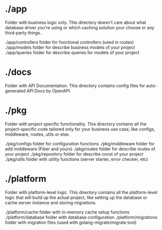 # ./app
Folder with business logic only. This directory doesn't care about what database driver you're using or which caching solution your choose or any third-party things.

./app/controllers folder for functional controllers (used in routes)
./app/models folder for describe business models of your project
./app/queries folder for describe queries for models of your project


# ./docs
Folder with API Documentation. This directory contains config files for auto-generated API Docs by OpenAPI.

# ./pkg
Folder with project specific functionality. This directory contains all the project-specific code tailored only for your business use case, like configs, middleware, routes, utils or else.

./pkg/configs folder for configuration functions
./pkg/middleware folder for add middleware (Fiber and yours)
./pkg/routes folder for describe routes of your project
./pkg/repository folder for describe const of your project
./pkg/utils folder with utility functions (server starter, error checker, etc)

# ./platform
Folder with platform-level logic. This directory contains all the platform-level logic that will build up the actual project, like setting up the database or cache server instance and storing migrations.

./platform/cache folder with in-memory cache setup functions
./platform/database folder with database configuration
./platform/migrations folder with migration files (used with golang-migrate/migrate tool)
